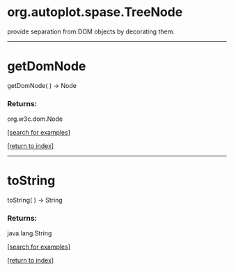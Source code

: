 # org.autoplot.spase.TreeNode

provide separation from DOM objects by decorating them.

***
<a name="getDomNode"></a>
# getDomNode
getDomNode(  ) &rarr; Node



### Returns:
org.w3c.dom.Node


<a href="https://github.com/autoplot/dev/search?q=getDomNode&unscoped_q=getDomNode">[search for examples]</a>

<a href="https://github.com/autoplot/documentation/blob/master/javadoc/index-all.md">[return to index]</a>

***
<a name="toString"></a>
# toString
toString(  ) &rarr; String



### Returns:
java.lang.String


<a href="https://github.com/autoplot/dev/search?q=toString&unscoped_q=toString">[search for examples]</a>

<a href="https://github.com/autoplot/documentation/blob/master/javadoc/index-all.md">[return to index]</a>

